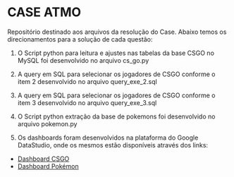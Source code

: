 # CASE ATMO

Repositório destinado aos arquivos da resolução do Case. Abaixo temos os direcionamentos para a solução de cada questão:

1. O Script python para leitura e ajustes nas tabelas da base CSGO no MySQL foi desenvolvido no arquivo cs_go.py

2. A query em SQL para selecionar os jogadores de CSGO conforme o item 2 desenvolvido no arquivo query_exe_2.sql

3. A query em SQL para selecionar os jogadores de CSGO conforme o item 3 desenvolvido no arquivo query_exe_3.sql

4. O Script python extração da base de pokemons foi desenvolvido no arquivo pokemon.py

5. Os dashboards foram desenvolvidos na plataforma do Google DataStudio, onde os mesmos estão disponíveis através dos links:

* [Dashboard CSGO](https://datastudio.google.com/u/0/reporting/5af3a7c6-97e0-4c36-86f4-7a5d9d0dac0d/page/1M)
* [Dashboard Pokémon](https://datastudio.google.com/u/0/reporting/34fd2896-7e00-4adc-82ff-ad153d6fa6e4/page/VgD)
